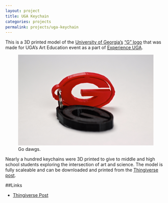 ```yaml
---
layout: project
title: UGA Keychain
categories: projects
permalink: projects/uga-keychain
---
```


This is a 3D printed model of the [University of Georgia’s][uga] [“G” logo][logo] that was made for UGA’s Art Education event as a part of [Experience UGA][expuga]. 

<!--more-->

<figure>
  <img class="full" src="/images/projects/keychain/uga_keychain.JPG" alt="UGA Keychain.">
  <figcaption>Go dawgs.</figcaption>
</figure>

Nearly a hundred keychains were 3D printed to give to middle and high school students exploring the intersection of art and science. The model is fully scaleable and can be downloaded and printed from the [Thingiverse post][thing].

##Links
* [Thingiverse Post][thing]

[uga]: http://www.uga.edu "UGA."
[logo]: https://www.google.com/search?q=uga+g+logo&safe=off&client=safari&rls=en&biw=1680&bih=920&source=lnms&sa=X&ei=vxxhVMDDD4uYgwSx-YHoDQ&ved=0CAUQ_AUoAA&dpr=1 "UGA's Logo."
[expuga]: http://experience.uga.edu "Expereince UGA."
[thing]: http://www.thingiverse.com/thing:534614 "Thingiverse Post."